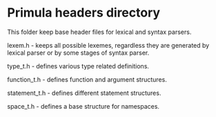 # Primula headers directory

This folder keep base header files for lexical and syntax parsers.

lexem.h - keeps all possible lexemes, regardless they are generated by lexical parser or by some stages of syntax parser.

type_t.h - defines various type related definitions.
               
function_t.h - defines function and argument structures.

statement_t.h - defines different statement structures.

space_t.h - defines a base structure for namespaces.

